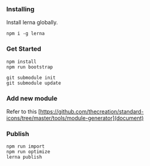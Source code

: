 ### Installing

Install lerna globally.

```
npm i -g lerna
```

### Get Started

```
npm install
npm run bootstrap

git submodule init
git submodule update
```

### Add new module

Refer to this [https://github.com/thecreation/standard-icons/tree/master/tools/module-generator](document)

### Publish

```
npm run import
npm run optimize
lerna publish
```
